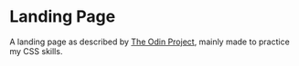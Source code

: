 # Landing Page

A landing page as described by [The Odin Project](https://www.theodinproject.com/lessons/foundations-landing-page), mainly made to practice my CSS skills.
